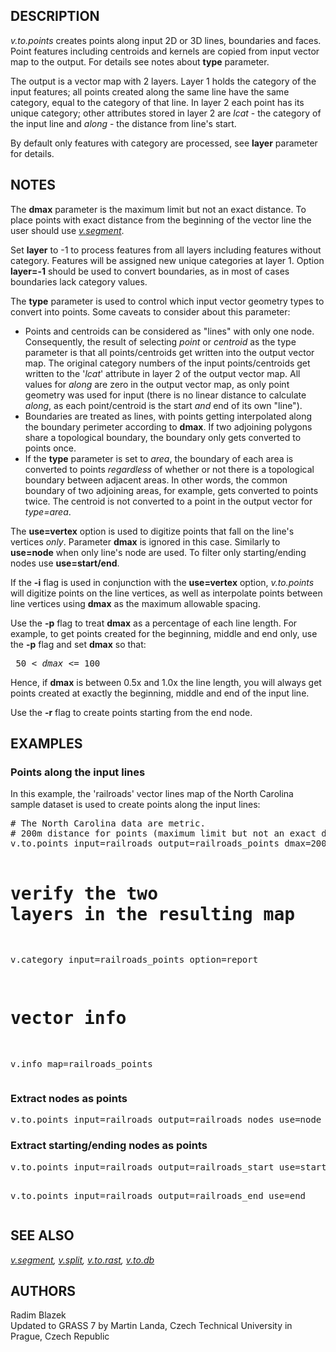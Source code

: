 <h2>DESCRIPTION</h2>

<em>v.to.points</em> creates points along input 2D or 3D lines,
boundaries and faces. Point features including centroids and kernels
are copied from input vector map to the output. For details see notes
about <b>type</b> parameter.

<p>
The output is a vector map with 2 layers. Layer 1 holds the category
of the input features; all points created along the same line have the
same category, equal to the category of that line. In layer 2 each
point has its unique category; other attributes stored in layer 2
are <em>lcat</em> - the category of the input line and <em>along</em>
- the distance from line's start.

<p>
By default only features with category are processed,
see <b>layer</b> parameter for details.

<h2>NOTES</h2>

The <b>dmax</b> parameter is the maximum limit but not an exact
distance. To place points with exact distance from the beginning of
the vector line the user should use
<em><a href="v.segment.html">v.segment</a></em>.

<p>
Set <b>layer</b> to -1 to process features from all layers including
features without category. Features will be assigned new unique
categories at layer 1. Option <b>layer=-1</b> should be used to
convert boundaries, as in most of cases boundaries lack category
values.

<p>
The <b>type</b> parameter is used to control which input vector
geometry types to convert into points. Some caveats to consider about
this parameter:

<ul>
  <li>
    Points and centroids can be considered as "lines" with only one
    node. Consequently, the result of selecting <em>point</em> or
    <em>centroid</em> as the type parameter is that all
    points/centroids get written into the output vector map. The
    original category numbers of the input points/centroids get
    written to the '<em>lcat</em>' attribute in layer 2 of the output
    vector map. All values for <em>along</em> are zero in the output
    vector map, as only point geometry was used for input (there is no
    linear distance to calculate
    <em>along</em>, as each point/centroid is the start <em>and</em>
    end of its own "line").</li>
  <li>
    Boundaries are treated as lines, with points getting interpolated
    along the boundary perimeter according to <b>dmax</b>. If two
    adjoining polygons share a topological boundary, the boundary only
    gets converted to points once.</li>
  <li>
    If the <b>type</b> parameter is set to <em>area</em>, the boundary of
    each area is converted to points <i>regardless</i> of whether or not
    there is a topological boundary between adjacent areas. In other
    words, the common boundary of two adjoining areas, for example, gets
    converted to points twice. The centroid is not converted to a point in
    the output vector for <em>type=area</em>.</li>
</ul>

<p>
The <b>use=vertex</b> option is used to digitize points that fall on
the line's vertices <em>only</em>. Parameter <b>dmax</b> is ignored in
this case. Similarly to <b>use=node</b> when only line's node are
used. To filter only starting/ending nodes use <b>use=start/end</b>.

<p>
If the <b>-i</b> flag is used in conjunction with the <b>use=vertex</b> option,
<em>v.to.points</em> will digitize points on the line vertices, as
well as interpolate points between line vertices using <b>dmax</b> as
the maximum allowable spacing.

<p>
Use the <b>-p</b> flag to treat <b>dmax</b> as a percentage of each line
length.  For example, to get points created for the beginning, middle and end
only, use the <b>-p</b> flag and set <b>dmax</b> so that:

<div class="code"><pre>
 50 &lt; <em>dmax</em> &lt;= 100
</pre></div>

Hence, if <b>dmax</b> is between 0.5x and 1.0x the line length, you will
always get points created at exactly the beginning, middle and end of
the input line.

<p>
Use the <b>-r</b> flag to create points starting from the end node.

<h2>EXAMPLES</h2>

<h3>Points along the input lines</h3>
In this example, the 'railroads' vector lines map of the North Carolina
sample dataset is used to create points along the input lines:

<div class="code"><pre>
# The North Carolina data are metric.
# 200m distance for points (maximum limit but not an exact distance)
v.to.points input=railroads output=railroads_points dmax=200

# verify the two layers in the resulting map
v.category input=railroads_points option=report

# vector info
v.info map=railroads_points
</pre></div>

<h3>Extract nodes as points</h3>

<div class="code"><pre>
v.to.points input=railroads output=railroads_nodes use=node
</pre></div>

<h3>Extract starting/ending nodes as points</h3>

<div class="code"><pre>
v.to.points input=railroads output=railroads_start use=start

v.to.points input=railroads output=railroads_end use=end
</pre></div>

<h2>SEE ALSO</h2>

<em>
<a href="v.segment.html">v.segment</a>,
<a href="v.split.html">v.split</a>,
<a href="v.to.rast.html">v.to.rast</a>,
<a href="v.to.db.html">v.to.db</a>
</em>

<h2>AUTHORS</h2>

Radim Blazek<br>
Updated to GRASS 7 by Martin Landa, Czech Technical University in
Prague, Czech Republic
